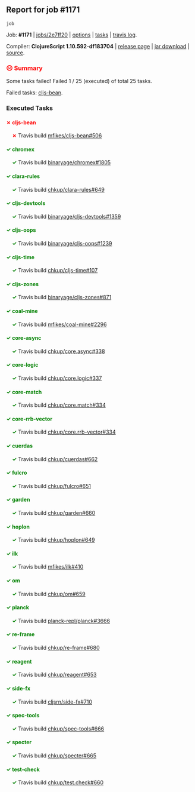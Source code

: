 ## Report for job #1171
```
job
```


Job: **#1171** | [jobs/2e7ff20](https://github.com/cljs-oss/canary/commit/2e7ff20eababa388bdd4cfc83901491dfd31c87f) | [options](options.edn) | [tasks](tasks.edn) | [travis log](https://travis-ci.org/cljs-oss/canary/builds/611237638).

Compiler: **ClojureScript 1.10.592-df183704** | [release page](https://github.com/cljs-oss/canary/releases/tag/r1.10.592-df183704) | [jar download](https://github.com/cljs-oss/canary/releases/download/r1.10.592-df183704/clojurescript-1.10.592-df183704.jar) | [source](https://github.com/clojure/clojurescript/commit/df1837048d01b157a04bb3dc7fedc58ee349a24a).

### <b style='color:red'>☹ Summary</b>

Some tasks failed! Failed 1 / 25 (executed) of total 25 tasks.

Failed tasks: [cljs-bean](#-cljs-bean).

### Executed Tasks

#### <b style='color:red'>&#x2717; cljs-bean</b>
&nbsp;&nbsp;&nbsp;&nbsp;<b style='color:red'>&#x2717;</b> Travis build [mfikes/cljs-bean#506](https://travis-ci.org/mfikes/cljs-bean/builds/611238881)<br>

#### <b style='color:green'>&#x2713; chromex</b>
&nbsp;&nbsp;&nbsp;&nbsp;<b style='color:green'>&#x2713;</b> Travis build [binaryage/chromex#1805](https://travis-ci.org/binaryage/chromex/builds/611238870)<br>

#### <b style='color:green'>&#x2713; clara-rules</b>
&nbsp;&nbsp;&nbsp;&nbsp;<b style='color:green'>&#x2713;</b> Travis build [chkup/clara-rules#649](https://travis-ci.org/chkup/clara-rules/builds/611238876)<br>

#### <b style='color:green'>&#x2713; cljs-devtools</b>
&nbsp;&nbsp;&nbsp;&nbsp;<b style='color:green'>&#x2713;</b> Travis build [binaryage/cljs-devtools#1359](https://travis-ci.org/binaryage/cljs-devtools/builds/611238885)<br>

#### <b style='color:green'>&#x2713; cljs-oops</b>
&nbsp;&nbsp;&nbsp;&nbsp;<b style='color:green'>&#x2713;</b> Travis build [binaryage/cljs-oops#1239](https://travis-ci.org/binaryage/cljs-oops/builds/611238887)<br>

#### <b style='color:green'>&#x2713; cljs-time</b>
&nbsp;&nbsp;&nbsp;&nbsp;<b style='color:green'>&#x2713;</b> Travis build [chkup/cljs-time#107](https://travis-ci.org/chkup/cljs-time/builds/611238893)<br>

#### <b style='color:green'>&#x2713; cljs-zones</b>
&nbsp;&nbsp;&nbsp;&nbsp;<b style='color:green'>&#x2713;</b> Travis build [binaryage/cljs-zones#871](https://travis-ci.org/binaryage/cljs-zones/builds/611238896)<br>

#### <b style='color:green'>&#x2713; coal-mine</b>
&nbsp;&nbsp;&nbsp;&nbsp;<b style='color:green'>&#x2713;</b> Travis build [mfikes/coal-mine#2296](https://travis-ci.org/mfikes/coal-mine/builds/611238898)<br>

#### <b style='color:green'>&#x2713; core-async</b>
&nbsp;&nbsp;&nbsp;&nbsp;<b style='color:green'>&#x2713;</b> Travis build [chkup/core.async#338](https://travis-ci.org/chkup/core.async/builds/611238913)<br>

#### <b style='color:green'>&#x2713; core-logic</b>
&nbsp;&nbsp;&nbsp;&nbsp;<b style='color:green'>&#x2713;</b> Travis build [chkup/core.logic#337](https://travis-ci.org/chkup/core.logic/builds/611238915)<br>

#### <b style='color:green'>&#x2713; core-match</b>
&nbsp;&nbsp;&nbsp;&nbsp;<b style='color:green'>&#x2713;</b> Travis build [chkup/core.match#334](https://travis-ci.org/chkup/core.match/builds/611238926)<br>

#### <b style='color:green'>&#x2713; core-rrb-vector</b>
&nbsp;&nbsp;&nbsp;&nbsp;<b style='color:green'>&#x2713;</b> Travis build [chkup/core.rrb-vector#334](https://travis-ci.org/chkup/core.rrb-vector/builds/611238928)<br>

#### <b style='color:green'>&#x2713; cuerdas</b>
&nbsp;&nbsp;&nbsp;&nbsp;<b style='color:green'>&#x2713;</b> Travis build [chkup/cuerdas#662](https://travis-ci.org/chkup/cuerdas/builds/611238932)<br>

#### <b style='color:green'>&#x2713; fulcro</b>
&nbsp;&nbsp;&nbsp;&nbsp;<b style='color:green'>&#x2713;</b> Travis build [chkup/fulcro#651](https://travis-ci.org/chkup/fulcro/builds/611238938)<br>

#### <b style='color:green'>&#x2713; garden</b>
&nbsp;&nbsp;&nbsp;&nbsp;<b style='color:green'>&#x2713;</b> Travis build [chkup/garden#660](https://travis-ci.org/chkup/garden/builds/611239001)<br>

#### <b style='color:green'>&#x2713; hoplon</b>
&nbsp;&nbsp;&nbsp;&nbsp;<b style='color:green'>&#x2713;</b> Travis build [chkup/hoplon#649](https://travis-ci.org/chkup/hoplon/builds/611239023)<br>

#### <b style='color:green'>&#x2713; ilk</b>
&nbsp;&nbsp;&nbsp;&nbsp;<b style='color:green'>&#x2713;</b> Travis build [mfikes/ilk#410](https://travis-ci.org/mfikes/ilk/builds/611239041)<br>

#### <b style='color:green'>&#x2713; om</b>
&nbsp;&nbsp;&nbsp;&nbsp;<b style='color:green'>&#x2713;</b> Travis build [chkup/om#659](https://travis-ci.org/chkup/om/builds/611238940)<br>

#### <b style='color:green'>&#x2713; planck</b>
&nbsp;&nbsp;&nbsp;&nbsp;<b style='color:green'>&#x2713;</b> Travis build [planck-repl/planck#3666](https://travis-ci.org/planck-repl/planck/builds/611239013)<br>

#### <b style='color:green'>&#x2713; re-frame</b>
&nbsp;&nbsp;&nbsp;&nbsp;<b style='color:green'>&#x2713;</b> Travis build [chkup/re-frame#680](https://travis-ci.org/chkup/re-frame/builds/611239050)<br>

#### <b style='color:green'>&#x2713; reagent</b>
&nbsp;&nbsp;&nbsp;&nbsp;<b style='color:green'>&#x2713;</b> Travis build [chkup/reagent#653](https://travis-ci.org/chkup/reagent/builds/611238957)<br>

#### <b style='color:green'>&#x2713; side-fx</b>
&nbsp;&nbsp;&nbsp;&nbsp;<b style='color:green'>&#x2713;</b> Travis build [cljsrn/side-fx#710](https://travis-ci.org/cljsrn/side-fx/builds/611238994)<br>

#### <b style='color:green'>&#x2713; spec-tools</b>
&nbsp;&nbsp;&nbsp;&nbsp;<b style='color:green'>&#x2713;</b> Travis build [chkup/spec-tools#666](https://travis-ci.org/chkup/spec-tools/builds/611238954)<br>

#### <b style='color:green'>&#x2713; specter</b>
&nbsp;&nbsp;&nbsp;&nbsp;<b style='color:green'>&#x2713;</b> Travis build [chkup/specter#665](https://travis-ci.org/chkup/specter/builds/611239029)<br>

#### <b style='color:green'>&#x2713; test-check</b>
&nbsp;&nbsp;&nbsp;&nbsp;<b style='color:green'>&#x2713;</b> Travis build [chkup/test.check#660](https://travis-ci.org/chkup/test.check/builds/611238983)<br>